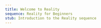 ```yaml
---
title: Welcome to Reality
sequence: Reality for Beginners
stub: Introduction to the Reality sequence
---
```

